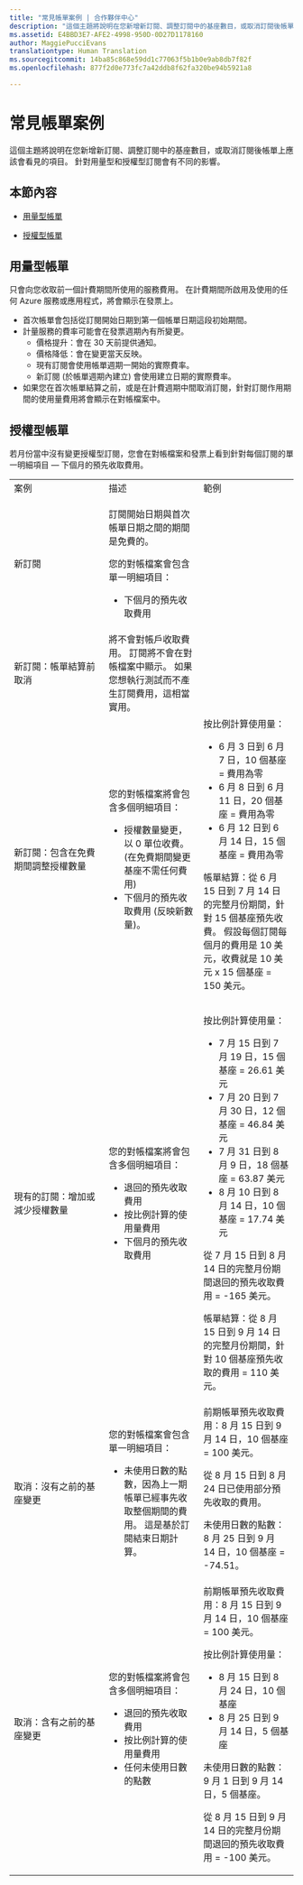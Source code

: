 ```yaml
---
title: "常見帳單案例 | 合作夥伴中心"
description: "這個主題將說明在您新增新訂閱、調整訂閱中的基座數目，或取消訂閱後帳單上應該會看見的項目。 針對用量型和授權型訂閱會有不同的影響。"
ms.assetid: E4BBD3E7-AFE2-4998-950D-0D27D1178160
author: MaggiePucciEvans
translationtype: Human Translation
ms.sourcegitcommit: 14ba85c868e59dd1c77063f5b1b0e9ab8db7f82f
ms.openlocfilehash: 877f2d0e773fc7a42ddb8f62fa320be94b5921a8

---
```


# 常見帳單案例


這個主題將說明在您新增新訂閱、調整訂閱中的基座數目，或取消訂閱後帳單上應該會看見的項目。 針對用量型和授權型訂閱會有不同的影響。

## 本節內容


-   [用量型帳單](#usagebased)

-   [授權型帳單](#licensebased)

## <a href="" id="usagebased"></a>用量型帳單


只會向您收取前一個計費期間所使用的服務費用。 在計費期間所啟用及使用的任何 Azure 服務或應用程式，將會顯示在發票上。

-   首次帳單會包括從訂閱開始日期到第一個帳單日期這段初始期間。
-   計量服務的費率可能會在發票週期內有所變更。
    -   價格提升：會在 30 天前提供通知。
    -   價格降低：會在變更當天反映。
    -   現有訂閱會使用帳單週期一開始的實際費率。
    -   新訂閱 (於帳單週期內建立) 會使用建立日期的實際費率。
-   如果您在首次帳單結算之前，或是在計費週期中間取消訂閱，針對訂閱作用期間的使用量費用將會顯示在對帳檔案中。

## <a href="" id="licensebased"></a>授權型帳單


若月份當中沒有變更授權型訂閱，您會在對帳檔案和發票上看到針對每個訂閱的單一明細項目 — 下個月的預先收取費用。

<table>
<colgroup>
<col width="33%" />
<col width="33%" />
<col width="33%" />
</colgroup>
<tbody>
<tr class="odd">
<td>案例</td>
<td>描述</td>
<td>範例</td>
</tr>
<tr class="even">
<td>新訂閱</td>
<td><p>訂閱開始日期與首次帳單日期之間的期間是免費的。</p>
<p>您的對帳檔案會包含單一明細項目：</p>
<ul>
<li>下個月的預先收取費用</li>
</ul></td>
<td></td>
</tr>
<tr class="odd">
<td>新訂閱：帳單結算前取消</td>
<td>將不會對帳戶收取費用。 訂閱將不會在對帳檔案中顯示。 如果您想執行測試而不產生訂閱費用，這相當實用。</td>
<td></td>
</tr>
<tr class="even">
<td>新訂閱：包含在免費期間調整授權數量</td>
<td><p>您的對帳檔案將會包含多個明細項目：</p>
<ul>
<li>授權數量變更，以 0 單位收費。 (在免費期間變更基座不需任何費用)</li>
<li>下個月的預先收取費用 (反映新數量)。</li>
</ul></td>
<td>按比例計算使用量：
<ul>
<li>6 月 3 日到 6 月 7 日，10 個基座 = 費用為零</li>
<li>6 月 8 日到 6 月 11 日，20 個基座 = 費用為零</li>
<li>6 月 12 日到 6 月 14 日，15 個基座 = 費用為零</li>
</ul>
<p>帳單結算：從 6 月 15 日到 7 月 14 日的完整月份期間，針對 15 個基座預先收費。 假設每個訂閱每個月的費用是 10 美元，收費就是 10 美元 x 15 個基座 = 150 美元。</p></td>
</tr>
<tr class="odd">
<td>現有的訂閱：增加或減少授權數量</td>
<td><p>您的對帳檔案將會包含多個明細項目：</p>
<ul>
<li>退回的預先收取費用</li>
<li>按比例計算的使用量費用</li>
<li>下個月的預先收取費用</li>
</ul></td>
<td><p>按比例計算使用量：</p>
<ul>
<li>7 月 15 日到 7 月 19 日，15 個基座 = 26.61 美元</li>
<li>7 月 20 日到 7 月 30 日，12 個基座 = 46.84 美元</li>
<li>7 月 31 日到 8 月 9 日，18 個基座 = 63.87 美元</li>
<li>8 月 10 日到 8 月 14 日，10 個基座 = 17.74 美元</li>
</ul>
從 7 月 15 日到 8 月 14 日的完整月份期間退回的預先收取費用 = -165 美元。
<p>帳單結算：從 8 月 15 日到 9 月 14 日的完整月份期間，針對 10 個基座預先收取的費用 = 110 美元。</p></td>
</tr>
<tr class="even">
<td>取消：沒有之前的基座變更</td>
<td><p>您的對帳檔案會包含單一明細項目：</p>
<ul>
<li>未使用日數的點數，因為上一期帳單已經事先收取整個期間的費用。 這是基於訂閱結束日期計算。</li>
</ul></td>
<td>前期帳單預先收取費用：8 月 15 日到 9 月 14 日，10 個基座 = 100 美元。
<p>從 8 月 15 日到 8 月 24 日已使用部分預先收取的費用。</p>
<p>未使用日數的點數：8 月 25 日到 9 月 14 日，10 個基座 = -74.51。</p></td>
</tr>
<tr class="odd">
<td>取消：含有之前的基座變更</td>
<td><p>您的對帳檔案將會包含多個明細項目：</p>
<ul>
<li>退回的預先收取費用</li>
<li>按比例計算的使用量費用</li>
<li>任何未使用日數的點數</li>
</ul></td>
<td>前期帳單預先收取費用：8 月 15 日到 9 月 14 日，10 個基座 = 100 美元。
<p>按比例計算使用量：</p>
<ul>
<li>8 月 15 日到 8 月 24 日，10 個基座</li>
<li>8 月 25 日到 9 月 14 日，5 個基座</li>
</ul>
<p>未使用日數的點數：9 月 1 日到 9 月 14 日，5 個基座。</p>
<p>從 8 月 15 日到 9 月 14 日的完整月份期間退回的預先收取費用 = -100 美元。</p></td>
</tr>
</tbody>
</table>

 

 

 






<!--HONumber=Nov16_HO4-->


